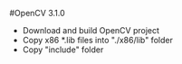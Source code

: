 #OpenCV 3.1.0
- Download and build OpenCV project
- Copy x86 *.lib files into "./x86/lib" folder
- Copy "include" folder